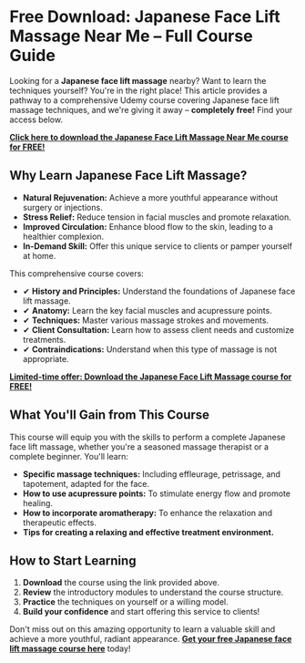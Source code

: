 # Free Download: Japanese Face Lift Massage Near Me – Full Course Guide

Looking for a **Japanese face lift massage** nearby? Want to learn the techniques yourself? You're in the right place! This article provides a pathway to a comprehensive Udemy course covering Japanese face lift massage techniques, and we're giving it away – **completely free!** Find your access below.

[**Click here to download the Japanese Face Lift Massage Near Me course for FREE!**](https://udemywork.com/japanese-face-lift-massage-near-me)

## Why Learn Japanese Face Lift Massage?

*   **Natural Rejuvenation:** Achieve a more youthful appearance without surgery or injections.
*   **Stress Relief:** Reduce tension in facial muscles and promote relaxation.
*   **Improved Circulation:** Enhance blood flow to the skin, leading to a healthier complexion.
*   **In-Demand Skill:** Offer this unique service to clients or pamper yourself at home.

This comprehensive course covers:

*   ✔ **History and Principles:** Understand the foundations of Japanese face lift massage.
*   ✔ **Anatomy:** Learn the key facial muscles and acupressure points.
*   ✔ **Techniques:** Master various massage strokes and movements.
*   ✔ **Client Consultation:** Learn how to assess client needs and customize treatments.
*   ✔ **Contraindications:** Understand when this type of massage is not appropriate.

[**Limited-time offer: Download the Japanese Face Lift Massage course for FREE!**](https://udemywork.com/japanese-face-lift-massage-near-me)

## What You'll Gain from This Course

This course will equip you with the skills to perform a complete Japanese face lift massage, whether you're a seasoned massage therapist or a complete beginner. You'll learn:

*   **Specific massage techniques:** Including effleurage, petrissage, and tapotement, adapted for the face.
*   **How to use acupressure points:** To stimulate energy flow and promote healing.
*   **How to incorporate aromatherapy:** To enhance the relaxation and therapeutic effects.
*   **Tips for creating a relaxing and effective treatment environment.**

## How to Start Learning

1.  **Download** the course using the link provided above.
2.  **Review** the introductory modules to understand the course structure.
3.  **Practice** the techniques on yourself or a willing model.
4.  **Build your confidence** and start offering this service to clients!

Don't miss out on this amazing opportunity to learn a valuable skill and achieve a more youthful, radiant appearance. **[Get your free Japanese face lift massage course here](https://udemywork.com/japanese-face-lift-massage-near-me)** today!
